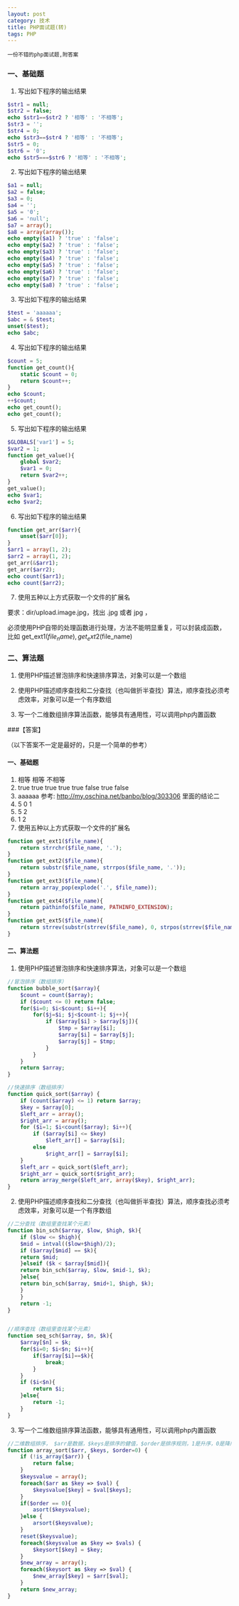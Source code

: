 ```yaml
---
layout: post
category: 技术
title: PHP面试题(转)
tags: PHP
---
```


`一份不错的php面试题,附答案`


### 一、基础题

1. 写出如下程序的输出结果

```php
$str1 = null;
$str2 = false;
echo $str1==$str2 ? '相等' : '不相等';
$str3 = '';
$str4 = 0;
echo $str3==$str4 ? '相等' : '不相等';
$str5 = 0;
$str6 = '0';
echo $str5===$str6 ? '相等' : '不相等';
```

2. 写出如下程序的输出结果
```php
$a1 = null;
$a2 = false;
$a3 = 0;
$a4 = '';
$a5 = '0';
$a6 = 'null';
$a7 = array();
$a8 = array(array());
echo empty($a1) ? 'true' : 'false';
echo empty($a2) ? 'true' : 'false';
echo empty($a3) ? 'true' : 'false';
echo empty($a4) ? 'true' : 'false';
echo empty($a5) ? 'true' : 'false';
echo empty($a6) ? 'true' : 'false';
echo empty($a7) ? 'true' : 'false';
echo empty($a8) ? 'true' : 'false';
```

3. 写出如下程序的输出结果
```php
$test = 'aaaaaa';
$abc = & $test;
unset($test);
echo $abc;
```

4. 写出如下程序的输出结果
```php
$count = 5;
function get_count(){
    static $count = 0;
    return $count++;
}
echo $count;
++$count;
echo get_count();
echo get_count();
```

5. 写出如下程序的输出结果
```php
$GLOBALS['var1'] = 5;
$var2 = 1;
function get_value(){
    global $var2;
    $var1 = 0;
    return $var2++;
}
get_value();
echo $var1;
echo $var2;
```

6. 写出如下程序的输出结果
```php
function get_arr($arr){
    unset($arr[0]);
}
$arr1 = array(1, 2);
$arr2 = array(1, 2);
get_arr(&$arr1);
get_arr($arr2);
echo count($arr1);
echo count($arr2);
```

7. 使用五种以上方式获取一个文件的扩展名

要求：dir/upload.image.jpg，找出 .jpg 或者 jpg ，

必须使用PHP自带的处理函数进行处理，方法不能明显重复，可以封装成函数，比如 get_ext1($file_name), get_ext2($file_name)

### 二、算法题
1. 使用PHP描述冒泡排序和快速排序算法，对象可以是一个数组

2. 使用PHP描述顺序查找和二分查找（也叫做折半查找）算法，顺序查找必须考虑效率，对象可以是一个有序数组

3. 写一个二维数组排序算法函数，能够具有通用性，可以调用php内置函数

###【答案】

（以下答案不一定是最好的，只是一个简单的参考）
#### 一、基础题

1. 相等 相等 不相等
2. true true true true true false true false
3. aaaaaa    参考: http://my.oschina.net/banbo/blog/303306 里面的结论二
4. 5 0 1
5. 5 2
6. 1 2
7. 使用五种以上方式获取一个文件的扩展名
```php
function get_ext1($file_name){
    return strrchr($file_name, '.');
}
function get_ext2($file_name){
    return substr($file_name, strrpos($file_name, '.'));
}
function get_ext3($file_name){
    return array_pop(explode('.', $file_name));
}
function get_ext4($file_name){
    return pathinfo($file_name, PATHINFO_EXTENSION);
}
function get_ext5($file_name){
    return strrev(substr(strrev($file_name), 0, strpos(strrev($file_name), '.')));
}
```

#### 二、算法题

1. 使用PHP描述冒泡排序和快速排序算法，对象可以是一个数组

```php
//冒泡排序（数组排序）
function bubble_sort($array){
    $count = count($array);
    if ($count <= 0) return false;
    for($i=0; $i<$count; $i++){
        for($j=$i; $j<$count-1; $j++){
            if ($array[$i] > $array[$j]){
                $tmp = $array[$i];
                $array[$i] = $array[$j];
                $array[$j] = $tmp;
            }
        }
    }
    return $array;
}

//快速排序（数组排序）
function quick_sort($array) {
    if (count($array) <= 1) return $array;
    $key = $array[0];
    $left_arr = array();
    $right_arr = array();
    for ($i=1; $i<count($array); $i++){
        if ($array[$i] <= $key)
            $left_arr[] = $array[$i];
        else
            $right_arr[] = $array[$i];
    }
    $left_arr = quick_sort($left_arr);
    $right_arr = quick_sort($right_arr);
    return array_merge($left_arr, array($key), $right_arr);
}
```
2. 使用PHP描述顺序查找和二分查找（也叫做折半查找）算法，顺序查找必须考虑效率，对象可以是一个有序数组
```php
//二分查找（数组里查找某个元素）
function bin_sch($array, $low, $high, $k){
    if ($low <= $high){
    $mid = intval(($low+$high)/2);
    if ($array[$mid] == $k){
    return $mid;
    }elseif ($k < $array[$mid]){
    return bin_sch($array, $low, $mid-1, $k);
    }else{
    return bin_sch($array, $mid+1, $high, $k);
    }
    }
    return -1;
}


//顺序查找（数组里查找某个元素）
function seq_sch($array, $n, $k){
    $array[$n] = $k;
    for($i=0; $i<$n; $i++){
        if($array[$i]==$k){
            break;
        }
    }
    if ($i<$n){
        return $i;
    }else{
        return -1;
    }
}
```

3. 写一个二维数组排序算法函数，能够具有通用性，可以调用php内置函数
```php
//二维数组排序， $arr是数据，$keys是排序的健值，$order是排序规则，1是升序，0是降序
function array_sort($arr, $keys, $order=0) {
    if (!is_array($arr)) {
        return false;
    }
    $keysvalue = array();
    foreach($arr as $key => $val) {
        $keysvalue[$key] = $val[$keys];
    }
    if($order == 0){
        asort($keysvalue);
    }else {
        arsort($keysvalue);
    }
    reset($keysvalue);
    foreach($keysvalue as $key => $vals) {
        $keysort[$key] = $key;
    }
    $new_array = array();
    foreach($keysort as $key => $val) {
        $new_array[$key] = $arr[$val];
    }
    return $new_array;
}
```
